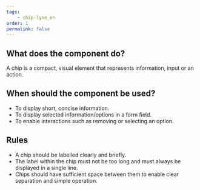 ```yaml
---
tags: 
    - chip-lyne_en
order: 1
permalink: false
---
```


## What does the component do?
A chip is a compact, visual element that represents information, input or an action.

## When should the component be used?
* To display short, concise information.
* To display selected information/options in a form field.
* To enable interactions such as removing or selecting an option.

## Rules
* A chip should be labelled clearly and briefly.
* The label within the chip must not be too long and must always be displayed in a single line.
* Chips should have sufficient space between them to enable clear separation and simple operation.